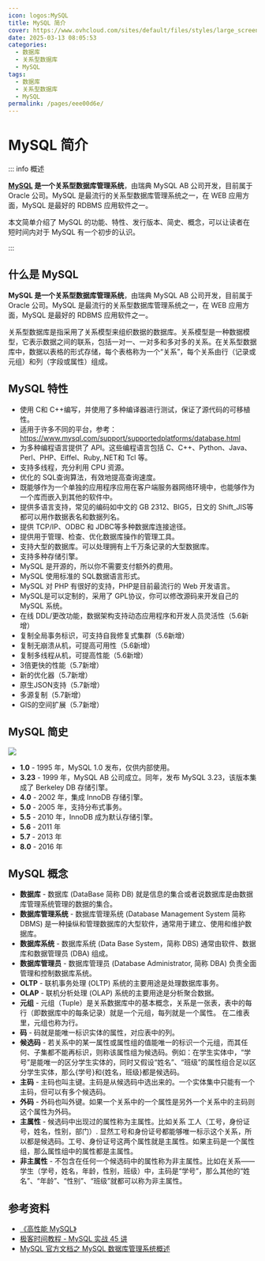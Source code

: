 ```yaml
---
icon: logos:MySQL
title: MySQL 简介
cover: https://www.ovhcloud.com/sites/default/files/styles/large_screens_1x/public/2021-09/ECX-1909_Hero_MySQL_600x400%402x-1.webp
date: 2025-03-13 08:05:53
categories:
  - 数据库
  - 关系型数据库
  - MySQL
tags:
  - 数据库
  - 关系型数据库
  - MySQL
permalink: /pages/eee00d6e/
---
```


# MySQL 简介

::: info 概述

**[MySQL](http://www.mysql.com/) 是一个关系型数据库管理系统**，由瑞典 MySQL AB 公司开发，目前属于 Oracle 公司。MySQL 是最流行的关系型数据库管理系统之一，在 WEB 应用方面，MySQL 是最好的 RDBMS 应用软件之一。

本文简单介绍了 MySQL 的功能、特性、发行版本、简史、概念，可以让读者在短时间内对于 MySQL 有一个初步的认识。

:::

<!-- more -->

## 什么是 MySQL

**MySQL 是一个关系型数据库管理系统**，由瑞典 MySQL AB 公司开发，目前属于 Oracle 公司。MySQL 是最流行的关系型数据库管理系统之一，在 WEB 应用方面，MySQL 是最好的 RDBMS 应用软件之一。

关系型数据库是指采用了关系模型来组织数据的数据库。关系模型是一种数据模型，它表示数据之间的联系，包括一对一、一对多和多对多的关系。在关系型数据库中，数据以表格的形式存储，每个表格称为一个“关系”，每个关系由行（记录或元组）和列（字段或属性）组成。

## MySQL 特性

- 使用 C和 C++编写，并使用了多种编译器进行测试，保证了源代码的可移植性。
- 适用于许多不同的平台，参考：https://www.mysql.com/support/supportedplatforms/database.html
- 为多种编程语言提供了 API。这些编程语言包括 C、C++、Python、Java、Perl、PHP、Eiffel、Ruby,.NET和 Tcl 等。
- 支持多线程，充分利用 CPU 资源。
- 优化的 SQL查询算法，有效地提高查询速度。
- 既能够作为一个单独的应用程序应用在客户端服务器网络环境中，也能够作为一个库而嵌入到其他的软件中。
- 提供多语言支持，常见的编码如中文的 GB 2312、BIG5，日文的 Shift_JIS等都可以用作数据表名和数据列名。
- 提供 TCP/IP、ODBC 和 JDBC等多种数据库连接途径。
- 提供用于管理、检查、优化数据库操作的管理工具。
- 支持大型的数据库。可以处理拥有上千万条记录的大型数据库。
- 支持多种存储引擎。
- MySQL 是开源的，所以你不需要支付额外的费用。
- MySQL 使用标准的 SQL数据语言形式。
- MySQL 对 PHP 有很好的支持，PHP是目前最流行的 Web 开发语言。
- MySQL是可以定制的，采用了 GPL协议，你可以修改源码来开发自己的 MySQL 系统。
- 在线 DDL/更改功能，数据架构支持动态应用程序和开发人员灵活性（5.6新增）
- 复制全局事务标识，可支持自我修复式集群（5.6新增）
- 复制无崩溃从机，可提高可用性（5.6新增）
- 复制多线程从机，可提高性能（5.6新增）
- 3倍更快的性能（5.7新增）
- 新的优化器（5.7新增）
- 原生JSON支持（5.7新增）
- 多源复制（5.7新增）
- GIS的空间扩展（5.7新增）

## MySQL 简史

![](https://www.datasciencecentral.com/wp-content/uploads/2021/10/growth_mysql-1.png)

- **1.0** - 1995 年，MySQL 1.0 发布，仅供内部使用。
- **3.23** - 1999 年，MySQL AB 公司成立。同年，发布 MySQL 3.23，该版本集成了 Berkeley DB 存储引擎。
- **4.0** - 2002 年，集成 InnoDB 存储引擎。
- **5.0** - 2005 年，支持分布式事务。
- **5.5** - 2010 年，InnoDB 成为默认存储引擎。
- **5.6** - 2011 年
- **5.7** - 2013 年
- **8.0** - 2016 年

## MySQL 概念

- **数据库** - 数据库 (DataBase 简称 DB) 就是信息的集合或者说数据库是由数据库管理系统管理的数据的集合。
- **数据库管理系统** - 数据库管理系统 (Database Management System 简称 DBMS) 是一种操纵和管理数据库的大型软件，通常用于建立、使用和维护数据库。
- **数据库系统** - 数据库系统 (Data Base System，简称 DBS) 通常由软件、数据库和数据管理员 (DBA) 组成。
- **数据库管理员** - 数据库管理员 (Database Administrator, 简称 DBA) 负责全面管理和控制数据库系统。
- **OLTP** - 联机事务处理 (OLTP) 系统的主要用途是处理数据库事务。
- **OLAP** - 联机分析处理 (OLAP) 系统的主要用途是分析聚合数据。
- **元组** - 元组（Tuple）是关系数据库中的基本概念，关系是一张表，表中的每行（即数据库中的每条记录）就是一个元组，每列就是一个属性。 在二维表里，元组也称为行。
- **码** - 码就是能唯一标识实体的属性，对应表中的列。
- **候选码** - 若关系中的某一属性或属性组的值能唯一的标识一个元组，而其任何、子集都不能再标识，则称该属性组为候选码。例如：在学生实体中，“学号”是能唯一的区分学生实体的，同时又假设“姓名”、“班级”的属性组合足以区分学生实体，那么{学号}和{姓名，班级}都是候选码。
- **主码** - 主码也叫主键。主码是从候选码中选出来的。一个实体集中只能有一个主码，但可以有多个候选码。
- **外码** - 外码也叫外键。如果一个关系中的一个属性是另外一个关系中的主码则这个属性为外码。
- **主属性** - 候选码中出现过的属性称为主属性。比如关系 工人（工号，身份证号，姓名，性别，部门）. 显然工号和身份证号都能够唯一标示这个关系，所以都是候选码。工号、身份证号这两个属性就是主属性。如果主码是一个属性组，那么属性组中的属性都是主属性。
- **非主属性** - 不包含在任何一个候选码中的属性称为非主属性。比如在关系——学生（学号，姓名，年龄，性别，班级）中，主码是“学号”，那么其他的“姓名”、“年龄”、“性别”、“班级”就都可以称为非主属性。

## 参考资料

- [《高性能 MySQL》](https://book.douban.com/subject/23008813/)
- [极客时间教程 - MySQL 实战 45 讲](https://time.geekbang.org/column/intro/139)
- [MySQL 官方文档之 MySQL 数据库管理系统概述](https://dev.mysql.com/doc/refman/8.4/en/what-is.html)
